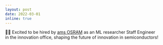 ```yaml
---
layout: post
date: 2022-03-01
inline: true
---
```


👨‍💻 Excited to be hired by <a href="https://ams-osram.com/">ams OSRAM</a> as an ML researcher Staff Engineer in the innovation office, shaping the future of innovation in semiconductors!
